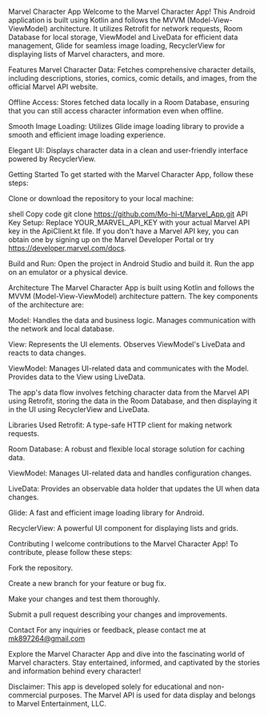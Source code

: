 Marvel Character App
Welcome to the Marvel Character App! This Android application is built using Kotlin and follows the MVVM (Model-View-ViewModel) architecture. It utilizes Retrofit for network requests, Room Database for local storage, ViewModel and LiveData for efficient data management, Glide for seamless image loading, RecyclerView for displaying lists of Marvel characters, and more.


Features
Marvel Character Data: Fetches comprehensive character details, including descriptions, stories, comics, comic details, and images, from the official Marvel API website.

Offline Access: Stores fetched data locally in a Room Database, ensuring that you can still access character information even when offline.

Smooth Image Loading: Utilizes Glide image loading library to provide a smooth and efficient image loading experience.

Elegant UI: Displays character data in a clean and user-friendly interface powered by RecyclerView.

Getting Started
To get started with the Marvel Character App, follow these steps:

Clone or download the repository to your local machine:

shell
Copy code
git clone https://github.com/Mo-hi-t/Marvel_App.git
API Key Setup: Replace YOUR_MARVEL_API_KEY with your actual Marvel API key in the ApiClient.kt file. If you don't have a Marvel API key, you can obtain one by signing up on the Marvel Developer Portal or try https://developer.marvel.com/docs.

Build and Run: Open the project in Android Studio and build it. Run the app on an emulator or a physical device.

Architecture
The Marvel Character App is built using Kotlin and follows the MVVM (Model-View-ViewModel) architecture pattern. The key components of the architecture are:

Model: Handles the data and business logic. Manages communication with the network and local database.

View: Represents the UI elements. Observes ViewModel's LiveData and reacts to data changes.

ViewModel: Manages UI-related data and communicates with the Model. Provides data to the View using LiveData.

The app's data flow involves fetching character data from the Marvel API using Retrofit, storing the data in the Room Database, and then displaying it in the UI using RecyclerView and LiveData.

Libraries Used
Retrofit: A type-safe HTTP client for making network requests.

Room Database: A robust and flexible local storage solution for caching data.

ViewModel: Manages UI-related data and handles configuration changes.

LiveData: Provides an observable data holder that updates the UI when data changes.

Glide: A fast and efficient image loading library for Android.

RecyclerView: A powerful UI component for displaying lists and grids.

Contributing
I welcome contributions to the Marvel Character App! To contribute, please follow these steps:

Fork the repository.

Create a new branch for your feature or bug fix.

Make your changes and test them thoroughly.

Submit a pull request describing your changes and improvements.


Contact
For any inquiries or feedback, please contact me at mk897264@gmail.com

Explore the Marvel Character App and dive into the fascinating world of Marvel characters. Stay entertained, informed, and captivated by the stories and information behind every character!

Disclaimer: This app is developed solely for educational and non-commercial purposes. The Marvel API is used for data display and belongs to Marvel Entertainment, LLC.
